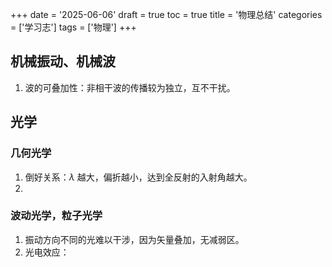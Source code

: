 +++
date = '2025-06-06'
draft = true
toc = true
title = '物理总结'
categories = ['学习志']
tags = ['物理']
+++

## 机械振动、机械波

1. 波的可叠加性：非相干波的传播较为独立，互不干扰。
   
## 光学


### 几何光学

1. 倒好关系：$\lambda$ 越大，偏折越小，达到全反射的入射角越大。
2. 
   
### 波动光学，粒子光学

1. 振动方向不同的光难以干涉，因为矢量叠加，无减弱区。
2. 光电效应：